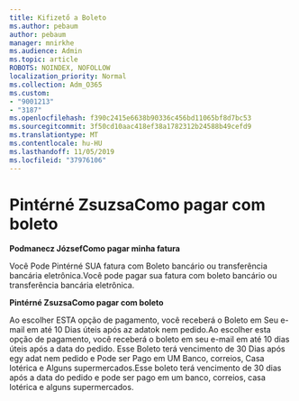 ```yaml
---
title: Kifizető a Boleto
ms.author: pebaum
author: pebaum
manager: mnirkhe
ms.audience: Admin
ms.topic: article
ROBOTS: NOINDEX, NOFOLLOW
localization_priority: Normal
ms.collection: Adm_O365
ms.custom:
- "9001213"
- "3187"
ms.openlocfilehash: f390c2415e6638b90336c456bd11065bf8d7bc53
ms.sourcegitcommit: 3f50cd10aac418ef38a1782312b24588b49cefd9
ms.translationtype: MT
ms.contentlocale: hu-HU
ms.lasthandoff: 11/05/2019
ms.locfileid: "37976106"
---
```

# <a name="como-pagar-com-boleto"></a><span data-ttu-id="1df01-102">Pintérné Zsuzsa</span><span class="sxs-lookup"><span data-stu-id="1df01-102">Como pagar com boleto</span></span>

<span data-ttu-id="1df01-103">**Podmanecz József**</span><span class="sxs-lookup"><span data-stu-id="1df01-103">**Como pagar minha fatura**</span></span>

<span data-ttu-id="1df01-104">Você Pode Pintérné SUA fatura com Boleto bancário ou transferência bancária eletrônica.</span><span class="sxs-lookup"><span data-stu-id="1df01-104">Você pode pagar sua fatura com boleto bancário ou transferência bancária eletrônica.</span></span>

<span data-ttu-id="1df01-105">**Pintérné Zsuzsa**</span><span class="sxs-lookup"><span data-stu-id="1df01-105">**Como pagar com  boleto**</span></span>

<span data-ttu-id="1df01-106">Ao escolher ESTA opção de pagamento, você receberá o Boleto em Seu e-mail em até 10 Dias úteis após az adatok nem pedido.</span><span class="sxs-lookup"><span data-stu-id="1df01-106">Ao escolher  esta opção de pagamento, você receberá o boleto em seu e-mail em até 10 dias úteis após a data do pedido.</span></span> <span data-ttu-id="1df01-107">Esse Boleto terá vencimento de 30 Dias após egy adat nem pedido e Pode ser Pago em UM Banco, correios, Casa lotérica e Alguns supermercados.</span><span class="sxs-lookup"><span data-stu-id="1df01-107">Esse boleto terá vencimento de 30 dias após a data do pedido e pode ser pago em um banco, correios, casa lotérica e alguns supermercados.</span></span> 
